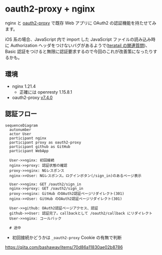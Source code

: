 # oauth2-proxy + nginx

nginx と [oauth2-proxy](https://github.com/oauth2-proxy/oauth2-proxy) で既存 Web アプリに OAuth2 の認証機能を持たせてみます。

iOS 系の場合、JavaScript 内で import した JavaScript ファイルの読み込み時に Authorization ヘッダをつけないバグがあるようで([teratail の関連質問](https://teratail.com/questions/252803))、Basic 認証をつけると無限に認証要求するので今回のこれが改善策になったりするかも。

## 環境

- nginx 1.21.4
  - 正確には openresty 1.15.8.1
- oauth2-proxy [v7.4.0](https://github.com/oauth2-proxy/oauth2-proxy/releases/tag/v7.4.0)

## 認証フロー

```mermaid
sequenceDiagram
  autonumber
  actor User
  participant nginx
  participant proxy as oauth2-proxy
  participant github as GitHub
  participant WebApp
  
  User->>nginx: 初回接続
  nginx->>proxy: 認証状態の確認
  proxy->>nginx: NGレスポンス
  nginx->>User: NGレスポンス。ログインボタン(/sign_in)のあるページ表示
  
  User->>nginx: GET /oauth2/sign_in
  nginx->>proxy: GET /oauth2/sign_in
  proxy->>nginx: GitHub のOAuth2認証ページリダイレクト(301)
  nginx->>User: GitHub のOAuth2認証ページリダイレクト(301)
  
  User->>github: OAuth2認証ページアクセス、認証
  github->>User: 認証完了。callbackとして /oauth2/callback にリダイレクト
  User->>nginx: コールバック
  
  # 途中
```

- 初回接続かどうかは `_oauth2-proxy` Cookie の有無で判断

https://qiita.com/bashaway/items/70d86a11830ae02b8786